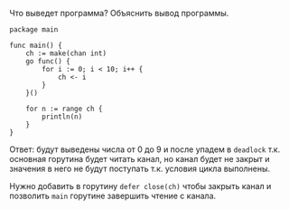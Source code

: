 Что выведет программа? Объяснить вывод программы.

```
package main
 
func main() {
    ch := make(chan int)
    go func() {
        for i := 0; i < 10; i++ {
            ch <- i
        }
    }()
 
    for n := range ch {
        println(n)
    }
}
```

Ответ: будут выведены числа от 0 до 9 и после упадем в `deadlock` т.к. основная горутина будет читать канал, но канал будет
не закрыт и значения в него не будут поступать т.к. условия цикла выполнены.

Нужно добавить в горутину `defer close(ch)` чтобы закрыть канал и позволить `main` горутине завершить чтение с канала.